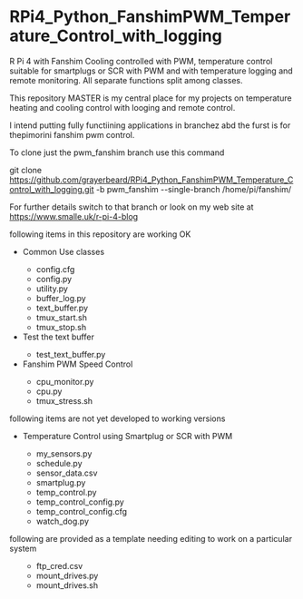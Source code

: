 # RPi4_Python_FanshimPWM_Temperature_Control_with_logging
R Pi 4 with Fanshim Cooling controlled with PWM, temperature control suitable for smartplugs or SCR with PWM and with temperature logging and remote monitoring.  All separate functions split among classes.

This repository MASTER is my central place for my projects on temperature heating and cooling control  with  looging and remote control.

I intend putting fully functiining applications in branchez abd the furst is for thepimorini fanshim pwm control.

To clone just the pwm_fanshim branch use this command

 git clone https://github.com/grayerbeard/RPi4_Python_FanshimPWM_Temperature_Control_with_logging.git -b pwm_fanshim --single-branch /home/pi/fanshim/

For further details switch to that branch or look on my web site at https://www.smalle.uk/r-pi-4-blog


following items in this repository are working OK
<ul>
<li>Common Use classes</li>
  <ul>
    <li>config.cfg</li>
    <li>config.py</li>
    <li>utility.py</li>
    <li>buffer_log.py</li>
    <li>text_buffer.py</li>
    <li>tmux_start.sh</li>
    <li>tmux_stop.sh</li>
  </ul>
<li>Test the text buffer</li>
  <ul>
<li>test_text_buffer.py</li>
  </ul>
<li>Fanshim PWM Speed Control</li>
  <ul>
    <li>cpu_monitor.py</li>
    <li>cpu.py</li>
    <li>tmux_stress.sh</li>
  </ul>
</ul>
following items are not yet developed to working versions
<ul>
  <li>Temperature Control using Smartplug or SCR with PWM</li>
<ul>
  <li>my_sensors.py</li>
  <li>schedule.py</li>
  <li>sensor_data.csv</li>
  <li>smartplug.py</li>
  <li>temp_control.py</li>
  <li>temp_control_config.py</li>
  <li>temp_control_config.cfg</li>
  <li>watch_dog.py</li>
 </ul>
</ul>
following are provided as a template needing editing to work on a particular system
<ul>
 <ul> 
  <li>ftp_cred.csv</li>
  <li>mount_drives.py</li>
  <li>mount_drives.sh</li>
</ul>
  </ul>

